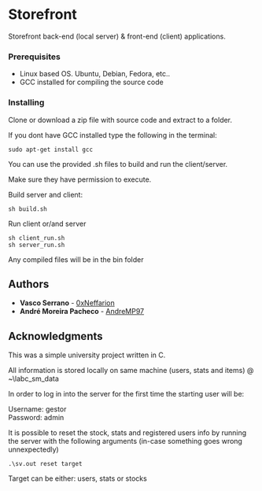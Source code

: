 # Storefront

Storefront back-end (local server) & front-end (client) applications.

### Prerequisites

- Linux based OS. Ubuntu, Debian, Fedora, etc..
- GCC installed for compiling the source code

### Installing

Clone or download a zip file with source code and extract to a folder.

If you dont have GCC installed type the following in the terminal:

```
sudo apt-get install gcc
```

You can use the provided .sh files to build and run the client/server.

Make sure they have permission to execute.

Build server and client:
```
sh build.sh
```

Run client or/and server
```
sh client_run.sh
sh server_run.sh
```
Any compiled files will be in the bin folder

## Authors

* **Vasco Serrano** - [0xNeffarion](https://github.com/0xNeffarion)
* **André Moreira Pacheco** - [AndreMP97](https://github.com/AndreMP97)

## Acknowledgments

This was a simple university project written in C.

All information is stored locally on same machine (users, stats and items) @ ~\labc_sm_data

In order to log in into the server for the first time the starting user will be:

Username: gestor  
Password: admin

It is possible to reset the stock, stats and registered users info by running the server with the following arguments (in-case something goes wrong unnexpectedly)

```
.\sv.out reset target
```

Target can be either:
users, stats or stocks

